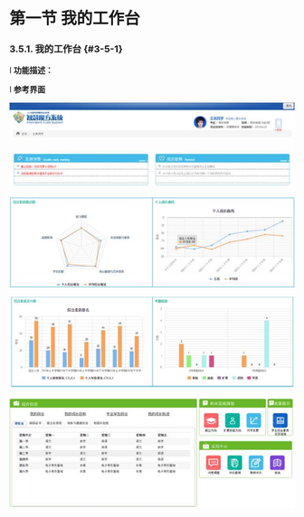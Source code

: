 # 第一节 我的工作台


### 3.5.1.      我的工作台 {#3-5-1}

l  **功能描述：**

l  **参考界面**

![](/assets/image165.jpg)

![](/assets/image166.jpg)

![](/assets/image167.jpg)

![](/assets/image168.jpg)

![](/assets/image169.jpg)